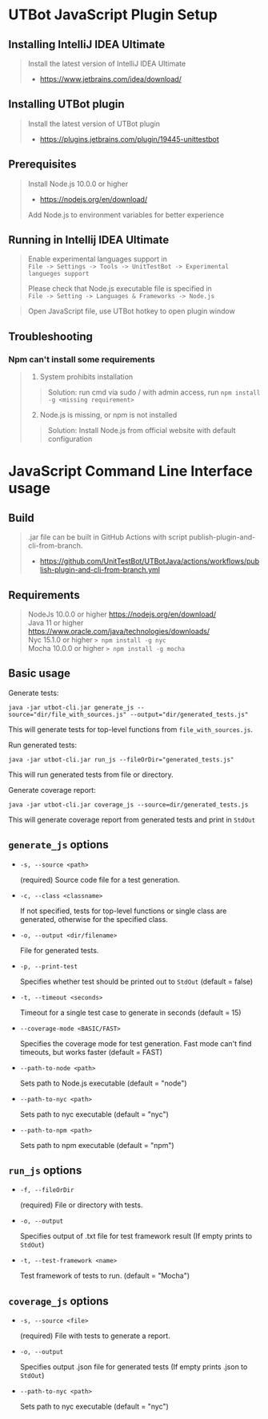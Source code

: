 # UTBot JavaScript Plugin Setup

## Installing IntelliJ IDEA Ultimate

> Install the latest version of IntelliJ IDEA Ultimate
> * <https://www.jetbrains.com/idea/download/>


## Installing UTBot plugin

> Install the latest version of UTBot plugin
> * <https://plugins.jetbrains.com/plugin/19445-unittestbot>


## Prerequisites

> Install Node.js 10.0.0 or higher
> * <https://nodejs.org/en/download/>
> 
> Add Node.js to environment variables for better experience

## Running in Intellij IDEA Ultimate

> Enable experimental languages support in\
> `File -> Settings -> Tools -> UnitTestBot -> Experimental langueges support`
> 
> Please check that Node.js executable file is specified in\
> `File -> Setting -> Languages & Frameworks -> Node.js`

> Open JavaScript file, use UTBot hotkey to open plugin window

## Troubleshooting

### Npm can't install some requirements
> 1. System prohibits installation 
> > Solution: run cmd via sudo / with admin access, run `npm install -g <missing requirement>`
> 2. Node.js is missing, or npm is not installed
> > Solution: Install Node.js from official website with default configuration 

# JavaScript Command Line Interface usage

## Build

> .jar file can be built in GitHub Actions with script publish-plugin-and-cli-from-branch.
> * <https://github.com/UnitTestBot/UTBotJava/actions/workflows/publish-plugin-and-cli-from-branch.yml>
## Requirements
> NodeJs 10.0.0 or higher <https://nodejs.org/en/download/>\
> Java 11 or higher <https://www.oracle.com/java/technologies/downloads/>\
> Nyc 15.1.0 or higher `> npm install -g nyc`\
> Mocha 10.0.0 or higher `> npm install -g mocha`

## Basic usage

Generate tests:

    java -jar utbot-cli.jar generate_js --source="dir/file_with_sources.js" --output="dir/generated_tests.js"

This will generate tests for top-level functions from `file_with_sources.js`.

Run generated tests:

    java -jar utbot-cli.jar run_js --fileOrDir="generated_tests.js"

This will run generated tests from file or directory.

Generate coverage report:

    java -jar utbot-cli.jar coverage_js --source=dir/generated_tests.js

This will generate coverage report from generated tests and print in `StdOut`

## `generate_js` options

- `-s, --source <path>`

  (required) Source code file for a test generation.
- `-c, --class <classname>`

  If not specified, tests for top-level functions or single class are generated, otherwise for the specified class.

- `-o, --output <dir/filename>`

  File for generated tests.
- `-p, --print-test`

  Specifies whether test should be printed out to `StdOut` (default = false)
- `-t, --timeout <seconds>`

  Timeout for a single test case to generate in seconds (default = 15)
- `--coverage-mode <BASIC/FAST>`

  Specifies the coverage mode for test generation. Fast mode can't find timeouts, but works faster (default = FAST)
- `--path-to-node <path>`

  Sets path to Node.js executable (default = "node")
- `--path-to-nyc <path>`

  Sets path to nyc executable (default = "nyc")
- `--path-to-npm <path>`

  Sets path to npm executable (default = "npm")

## `run_js` options

- `-f, --fileOrDir`

  (required) File or directory with tests.
- `-o, --output`

  Specifies output of .txt file for test framework result (If empty prints to `StdOut`)

- `-t, --test-framework <name>`

  Test framework of tests to run. (default = "Mocha")

## `coverage_js` options

- `-s, --source <file>`

  (required) File with tests to generate a report.

- `-o, --output`

  Specifies output .json file for generated tests (If empty prints .json to `StdOut`)
- `--path-to-nyc <path>`

  Sets path to nyc executable (default = "nyc")
